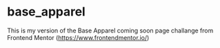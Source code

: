 # base_apparel
This is my version of the Base Apparel coming soon page challange from Frontend Mentor (https://www.frontendmentor.io/)

